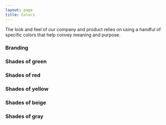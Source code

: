 ```yaml
---
layout: page
title: Colors
---
```


The look and feel of our company and product relies on using a handful of specific colors that help convey meaning and purpose.

### Branding

<div class="swatch swatch-green"></div>
<div class="swatch swatch-red"></div>
<div class="swatch swatch-yellow"></div>

### Shades of green
<div class="swatch swatch-green-80"></div>
<div class="swatch swatch-green"></div>
<div class="swatch swatch-green-transparent"></div>

### Shades of red

<div class="swatch swatch-red"></div>
<div class="swatch swatch-crusta"></div>
<div class="swatch swatch-red-transparent"></div>

### Shades of yellow

<div class="swatch swatch-yellow"></div>
<div class="swatch swatch-translucent-yellow"></div>
<div class="swatch swatch-faded-yellow"></div>

### Shades of beige

<div class="swatch swatch-dark-beige"></div>
<div class="swatch swatch-brown-5"></div>
<div class="swatch swatch-light-beige"></div>

### Shades of gray

<div class="swatch swatch-black"></div>
<div class="swatch swatch-gray-99"></div>
<div class="swatch swatch-gray-98"></div>
<div class="swatch swatch-gray-95"></div>
<div class="swatch swatch-gray-90"></div>
<div class="swatch swatch-gray-80"></div>
<div class="swatch swatch-gray-65"></div>
<div class="swatch swatch-gray-60"></div>
<div class="swatch swatch-gray-52"></div>
<div class="swatch swatch-gray-50"></div>
<div class="swatch swatch-gray-40"></div>
<div class="swatch swatch-gray-35"></div>
<div class="swatch swatch-gray-30"></div>
<div class="swatch swatch-gray-25"></div>
<div class="swatch swatch-gray-20"></div>
<div class="swatch swatch-gray-15"></div>
<div class="swatch swatch-gray-10"></div>
<div class="swatch swatch-gray-6"></div>
<div class="swatch swatch-gray-5"></div>
<div class="swatch swatch-white"></div>
